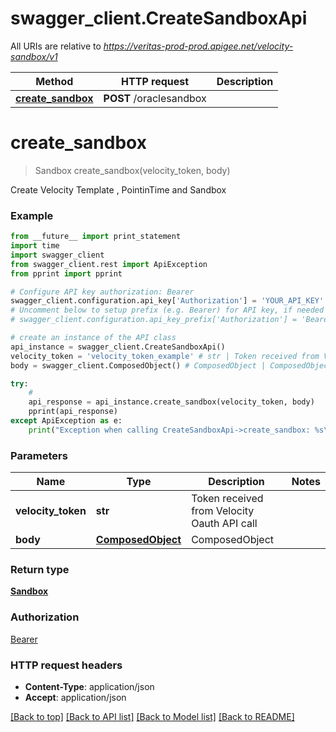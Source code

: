 # swagger_client.CreateSandboxApi

All URIs are relative to *https://veritas-prod-prod.apigee.net/velocity-sandbox/v1*

Method | HTTP request | Description
------------- | ------------- | -------------
[**create_sandbox**](CreateSandboxApi.md#create_sandbox) | **POST** /oraclesandbox | 


# **create_sandbox**
> Sandbox create_sandbox(velocity_token, body)



Create Velocity Template , PointinTime and  Sandbox

### Example 
```python
from __future__ import print_statement
import time
import swagger_client
from swagger_client.rest import ApiException
from pprint import pprint

# Configure API key authorization: Bearer
swagger_client.configuration.api_key['Authorization'] = 'YOUR_API_KEY'
# Uncomment below to setup prefix (e.g. Bearer) for API key, if needed
# swagger_client.configuration.api_key_prefix['Authorization'] = 'Bearer'

# create an instance of the API class
api_instance = swagger_client.CreateSandboxApi()
velocity_token = 'velocity_token_example' # str | Token received from Velocity Oauth API call
body = swagger_client.ComposedObject() # ComposedObject | ComposedObject

try: 
    # 
    api_response = api_instance.create_sandbox(velocity_token, body)
    pprint(api_response)
except ApiException as e:
    print("Exception when calling CreateSandboxApi->create_sandbox: %s\n" % e)
```

### Parameters

Name | Type | Description  | Notes
------------- | ------------- | ------------- | -------------
 **velocity_token** | **str**| Token received from Velocity Oauth API call | 
 **body** | [**ComposedObject**](ComposedObject.md)| ComposedObject | 

### Return type

[**Sandbox**](Sandbox.md)

### Authorization

[Bearer](../README.md#Bearer)

### HTTP request headers

 - **Content-Type**: application/json
 - **Accept**: application/json

[[Back to top]](#) [[Back to API list]](../README.md#documentation-for-api-endpoints) [[Back to Model list]](../README.md#documentation-for-models) [[Back to README]](../README.md)

